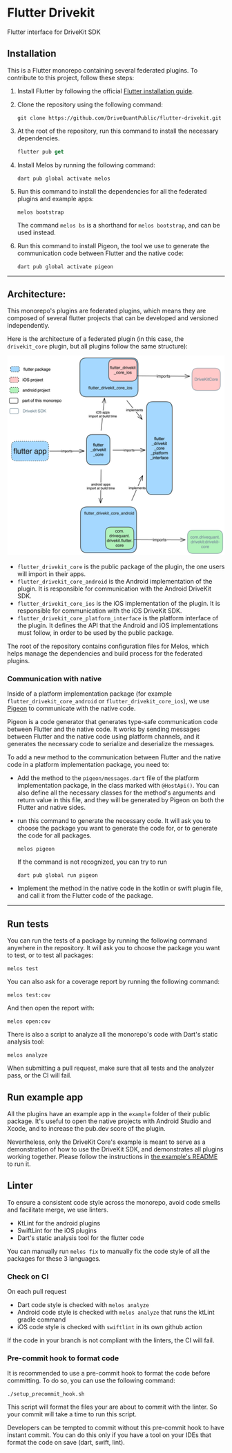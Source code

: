 # Flutter Drivekit

Flutter interface for DriveKit SDK

## Installation

This is a Flutter monorepo containing several federated plugins.
To contribute to this project, follow these steps:

1.  Install Flutter by following the official [Flutter installation guide](https://docs.flutter.dev/get-started/install).

2.  Clone the repository using the following command:

    ```shell
    git clone https://github.com/DriveQuantPublic/flutter-drivekit.git
    ```

3.  At the root of the repository, run this command to install the necessary dependencies.

    ```dart
    flutter pub get
    ```

4.  Install Melos by running the following command:

    ```shell
    dart pub global activate melos
    ```

5.  Run this command to install the dependencies for all the federated plugins and example apps:

    ```shell
    melos bootstrap
    ```

    The command `melos bs` is a shorthand for `melos bootstrap`, and can be used instead.

6.  Run this command to install Pigeon, the tool we use to generate the communication code between Flutter and the native code:

    ```shell
    dart pub global activate pigeon
    ```

---

## Architecture:

This monorepo's plugins are federated plugins, which means they are composed of several flutter projects that can be developed and versioned independently.

Here is the architecture of a federated plugin (in this case, the `drivekit_core` plugin, but all plugins follow the same structure):

![architecture schema](doc/drivekit_core_plugin_architecture.png)

- `flutter_drivekit_core` is the public package of the plugin, the one users will import in their apps.
- `flutter_drivekit_core_android` is the Android implementation of the plugin. It is responsible for communication with the Android DriveKit SDK.
- `flutter_drivekit_core_ios` is the iOS implementation of the plugin. It is responsible for communication with the iOS DriveKit SDK.
- `flutter_drivekit_core_platform_interface` is the platform interface of the plugin. It defines the API that the Android and iOS implementations must follow, in order to be used by the public package.

The root of the repository contains
configuration files for Melos, which helps manage the dependencies and build process for the federated plugins.

### Communication with native

Inside of a platform implementation package (for example `flutter_drivekit_core_android` or `flutter_drivekit_core_ios`), we use [Pigeon](https://pub.dev/packages/pigeon) to communicate with the native code.

Pigeon is a code generator that generates type-safe communication code between Flutter and the native code. It works by sending messages between Flutter and the native code using platform channels, and it generates the necessary code to serialize and deserialize the messages.

To add a new method to the communication between Flutter and the native code in a platform implementation package, you need to:

- Add the method to the `pigeon/messages.dart` file of the platform implementation package, in the class marked with `@HostApi()`. You can also define all the necessary classes for the method's arguments and return value in this file, and they will be generated by Pigeon on both the Flutter and native sides.
- run this command to generate the necessary code. It will ask you to choose the package you want to generate the code for, or to generate the code for all packages.

  ```shell
  melos pigeon
  ```

  If the command is not recognized, you can try to run

  ```shell
  dart pub global run pigeon
  ```

- Implement the method in the native code in the kotlin or swift plugin file, and call it from the Flutter code of the package.

---

## Run tests

You can run the tests of a package by running the following command anywhere in the repository. It will ask you to choose the package you want to test, or to test all packages:

```shell
melos test
```

You can also ask for a coverage report by running the following command:

```shell
melos test:cov
```

And then open the report with:

```shell
melos open:cov
```

There is also a script to analyze all the monorepo's code with Dart's static analysis tool:

```shell
melos analyze
```

When submitting a pull request, make sure that all tests and the analyzer pass, or the CI will fail.

## Run example app

All the plugins have an example app in the `example` folder of their public package. It's useful to open the native projects with Android Studio and Xcode, and to increase the pub.dev score of the plugin.

Nevertheless, only the DriveKit Core's example is meant to serve as a demonstration of how to use the DriveKit SDK, and demonstrates all plugins working together. Please follow the instructions in [the example's README](packages/drivekit_core/flutter_drivekit_core/example/README.md) to run it.

## Linter

To ensure a consistent code style across the monorepo, avoid code smells and facilitate merge, we use linters.

- KtLint for the android plugins
- SwiftLint for the iOS plugins
- Dart's static analysis tool for the flutter code

You can manually run `melos fix` to manually fix the code style of all the 
packages for these 3 languages.

### Check on CI

On each pull request

- Dart code style is checked with `melos analyze`
- Android code style is checked with `melos analyze` that runs the ktLint gradle command
- iOS code style is checked with `swiftlint` in its own github action

If the code in your branch is not compliant with the linters, the CI will fail.

### Pre-commit hook to format code

It is recommended to use a pre-commit hook to format the code before committing. To do so, you can use the following command:

```shell
./setup_precommit_hook.sh
```

This script will format the files your are about to commit with the linter. So your commit will take a time to run this script.

Developers can be tempted to commit without this pre-commit hook to have instant commit. You can do this only if you have a tool on your IDEs that format the code on save (dart, swift, lint).

